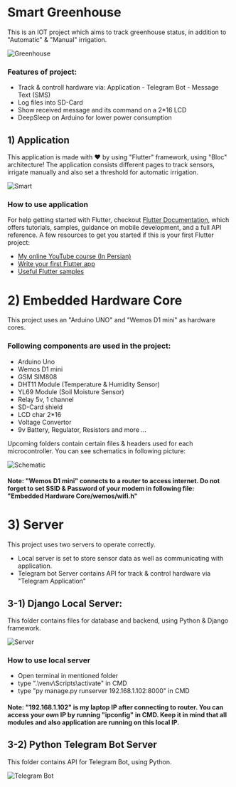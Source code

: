 # Smart Greenhouse
This is an IOT project which aims to track greenhouse status, in addition to "Automatic" &amp; "Manual" irrigation.

![Greenhouse](https://user-images.githubusercontent.com/36487462/88303673-8c02e600-cd1c-11ea-8a81-e80c614b7301.jpg)

### Features of project:
- Track & controll hardware via: Application - Telegram Bot - Message Text (SMS)
- Log files into SD-Card
- Show received message and its command on a 2*16 LCD
- DeepSleep on Arduino for lower power consumption


## 1) Application
This application is made with ❤ by using "Flutter" framework, using "Bloc" architecture!
The application consists different pages to track sensors, irrigate manually and also set a threshold for automatic irrigation.

![Smart](https://user-images.githubusercontent.com/36487462/105383805-c2b3ad80-5c26-11eb-924e-4a2fe9f52274.png)


### How to use application
For help getting started with Flutter, checkout
[Flutter Documentation](https://flutter.dev/docs), which offers tutorials,
samples, guidance on mobile development, and a full API reference.
A few resources to get you started if this is your first Flutter project:
- [My online YouTube course (In Persian)](https://www.youtube.com/watch?v=gMvpTVj7joM&list=PLdSCNgAdv3IHaUmmwp__qvji8k-FyKvo3)
- [Write your first Flutter app](https://flutter.dev/docs/get-started/codelab)
- [Useful Flutter samples](https://flutter.dev/docs/cookbook)


# 2) Embedded Hardware Core
This project uses an "Arduino UNO" and "Wemos D1 mini" as hardware cores.
### Following components are used in the project:
- Arduino Uno
- Wemos D1 mini
- GSM SIM808
- DHT11 Module (Temperature & Humidity Sensor)
- YL69 Module (Soil Moisture Sensor)
- Relay 5v, 1 channel
- SD-Card shield
- LCD char 2*16
- Voltage Convertor
- 9v Battery, Regulator, Resistors and more ...

Upcoming folders contain certain files & headers used for each microcontroller.
You can see schematics in following picture:

![Schematic](https://user-images.githubusercontent.com/36487462/88834347-f4543a80-d1e8-11ea-8818-1409598f6638.png)

#### Note: "Wemos D1 mini" connects to a router to access internet. Do not forget to set SSID & Password of your modem in following file: "Embedded Hardware Core/wemos/wifi.h"


# 3) Server
This project uses two servers to operate correctly.
- Local server is set to store sensor data as well as communicating with application.
- Telegram bot Server contains API for track & control hardware via "Telegram Application"

## 3-1) Django Local Server:
This folder contains files for database and backend, using Python & Django framework.

![Server](https://user-images.githubusercontent.com/36487462/86034625-39514980-ba50-11ea-90ae-69be14098896.jpg)

### How to use local server
- Open terminal in mentioned folder
- type ".\venv\Scripts\activate" in CMD
- type "py manage.py runserver 192.168.1.102:8000" in CMD

#### Note: "192.168.1.102" is my laptop IP after connecting to router. You can access your own IP by running "ipconfig" in CMD. Keep it in mind that all modules and also application are running on this local IP.

## 3-2) Python Telegram Bot Server
This folder contains API for Telegram Bot, using Python.

![Telegram Bot](https://user-images.githubusercontent.com/36487462/88298932-029ce500-cd17-11ea-9668-be1ace7934ed.jpg)

